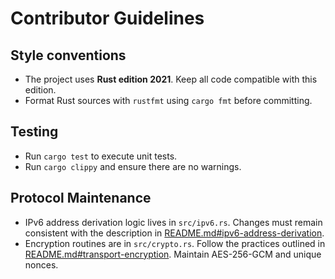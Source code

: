 # Contributor Guidelines

## Style conventions

- The project uses **Rust edition 2021**. Keep all code compatible with this edition.
- Format Rust sources with `rustfmt` using `cargo fmt` before committing.

## Testing

- Run `cargo test` to execute unit tests.
- Run `cargo clippy` and ensure there are no warnings.

## Protocol Maintenance

- IPv6 address derivation logic lives in `src/ipv6.rs`. Changes must remain consistent with the description in [README.md#ipv6-address-derivation](README.md#ipv6-address-derivation).
- Encryption routines are in `src/crypto.rs`. Follow the practices outlined in [README.md#transport-encryption](README.md#transport-encryption). Maintain AES-256-GCM and unique nonces.
